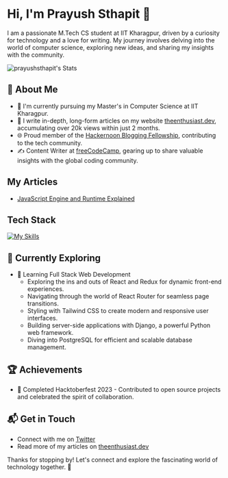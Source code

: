 # Hi, I'm Prayush Sthapit 👋

I am a passionate M.Tech CS student at IIT Kharagpur, driven by a curiosity for technology and a love for writing. My journey involves delving into the world of computer science, exploring new ideas, and sharing my insights with the community.

![prayushsthapit's Stats](https://github-readme-stats.vercel.app/api?username=prayushsthapit&theme=vue-dark&show_icons=true&hide_border=true&count_private=true)

## 🚀 About Me

- 🔭 I'm currently pursuing my Master's in Computer Science at IIT Kharagpur.
- 📝 I write in-depth, long-form articles on my website [theenthusiast.dev](https://theenthusiast.dev), accumulating over 20k views within just 2 months.
- 🌐 Proud member of the [Hackernoon Blogging Fellowship](https://hackernoon.com/), contributing to the tech community.
- ✍️ Content Writer at [freeCodeCamp](https://www.freecodecamp.org/), gearing up to share valuable insights with the global coding community.

## My Articles
- [JavaScript Engine and Runtime Explained](https://www.freecodecamp.org/news/javascript-engine-and-runtime-explained/)


## Tech Stack
[![My Skills](https://skillicons.dev/icons?i=js,html,css,wasm)](https://skillicons.dev)

## 🌱 Currently Exploring

- 🚀 Learning Full Stack Web Development
  - Exploring the ins and outs of React and Redux for dynamic front-end experiences.
  - Navigating through the world of React Router for seamless page transitions.
  - Styling with Tailwind CSS to create modern and responsive user interfaces.
  - Building server-side applications with Django, a powerful Python web framework.
  - Diving into PostgreSQL for efficient and scalable database management.

 ## 🏆 Achievements

- 🌟 Completed Hacktoberfest 2023 - Contributed to open source projects and celebrated the spirit of collaboration.


## 📬 Get in Touch

- Connect with me on [Twitter](https://twitter.com/introvertedbot)
- Read more of my articles on [theenthusiast.dev](https://theenthusiast.dev)

Thanks for stopping by! Let's connect and explore the fascinating world of technology together. 🚀



<!--

Here are some ideas to get you started:

- 🔭 I’m currently working on ...
- 🌱 I’m currently learning ...
- 👯 I’m looking to collaborate on ...
- 🤔 I’m looking for help with ...
- 💬 Ask me about ...
- 📫 How to reach me: ...
- 😄 Pronouns: ...
- ⚡ Fun fact: ...
-->
